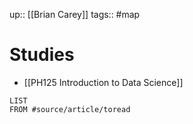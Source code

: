 up:: [[Brian Carey]]
tags:: #map

# Studies

- [[PH125 Introduction to Data Science]]

```dataview
LIST
FROM #source/article/toread
```
